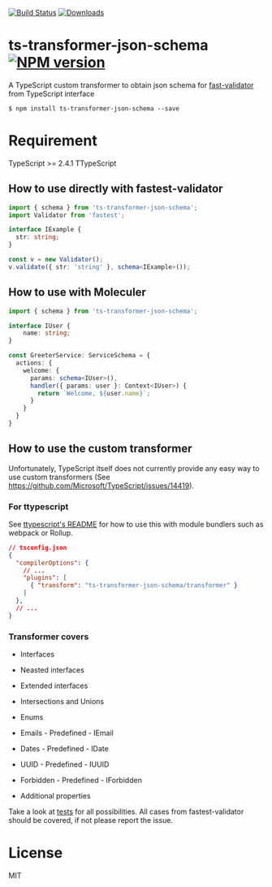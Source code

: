 [![Build Status][travis-image]][travis-url] [![Downloads](https://img.shields.io/npm/dm/ts-transformer-json-schema.svg)](https://www.npmjs.com/package/ts-transformer-json-schema)

# ts-transformer-json-schema [![NPM version][npm-image]][npm-url]
A TypeScript custom transformer to obtain json schema for [fast-validator](https://github.com/icebob/fastest-validator) from TypeScript interface

```
$ npm install ts-transformer-json-schema --save
```

# Requirement
TypeScript >= 2.4.1
TTypeScript

## How to use directly with fastest-validator
```ts
import { schema } from 'ts-transformer-json-schema';
import Validator from 'fastest';

interface IExample {
  str: string;
}

const v = new Validator();
v.validate({ str: 'string' }, schema<IExample>());
```

## How to use with Moleculer
```ts
import { schema } from 'ts-transformer-json-schema';

interface IUser {
	name: string;
}

const GreeterService: ServiceSchema = {
  actions: {
    welcome: {
      params: schema<IUser>(),
      handler({ params: user }: Context<IUser>) {
        return `Welcome, ${user.name}`;
      }
    }
  }
}
```

## How to use the custom transformer

Unfortunately, TypeScript itself does not currently provide any easy way to use custom transformers (See https://github.com/Microsoft/TypeScript/issues/14419).

### For ttypescript

See [ttypescript's README](https://github.com/cevek/ttypescript/blob/master/README.md) for how to use this with module bundlers such as webpack or Rollup.

```json
// tsconfig.json
{
  "compilerOptions": {
    // ...
    "plugins": [
      { "transform": "ts-transformer-json-schema/transformer" }
    ]
  },
  // ...
}
```

### Transformer covers
* Interfaces
* Neasted interfaces
* Extended interfaces

* Intersections and Unions

* Enums
* Emails - Predefined - IEmail
* Dates - Predefined - IDate
* UUID - Predefined - IUUID
* Forbidden - Predefined - IForbidden

* Additional properties

Take a look at [tests](https://github.com/ipetrovic11/ts-transformer-json-schema/blob/master/test/schema.spec.ts) for all possibilities.
All cases from fastest-validator should be covered, if not please report the issue.

# License

MIT

[travis-image]:https://travis-ci.org/ipetrovic11/ts-transformer-json-schema.svg?branch=master
[travis-url]:https://travis-ci.org/ipetrovic11/ts-transformer-json-schema
[npm-image]:https://img.shields.io/npm/v/ts-transformer-json-schema.svg?style=flat
[npm-url]:https://www.npmjs.com/package/ts-transformer-json-schema
